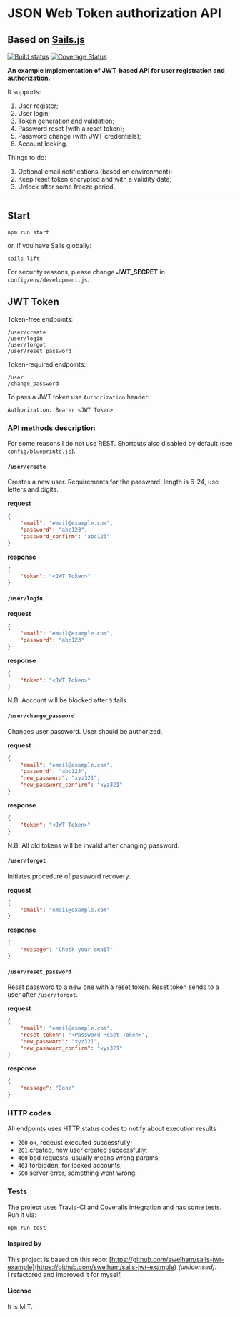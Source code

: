 # JSON Web Token authorization API
## Based on [Sails.js](http://sailsjs.com/) 

[![Build status](https://travis-ci.org/Deliaz/sails-api-jwt.svg?branch=master)](https://travis-ci.org/Deliaz/sails-api-jwt)
[![Coverage Status](https://coveralls.io/repos/github/Deliaz/sails-api-jwt/badge.svg?branch=master)](https://coveralls.io/github/Deliaz/sails-api-jwt?branch=master)


__An example implementation of JWT-based API for user registration and authorization.__ 
<br>

It supports:
1. User register;
2. User login;
3. Token generation and validation;
4. Password reset (with a reset token);
5. Password change (with JWT credentials);
6. Account locking.

Things to do: 
1. Optional email notifications (based on environment);
2. Keep reset token encrypted and with a validity date;
3. Unlock after some freeze period.  

* * * * *

## Start
```
npm run start
```
or, if you have Sails globally:
```
sails lift
```
For security reasons, please change __JWT_SECRET__ in `config/env/development.js`. 



## JWT Token

Token-free endpoints: 
```
/user/create
/user/login
/user/forgot
/user/reset_password
```  

Token-required endpoints: 
```
/user
/change_password 
```

To pass a JWT token use `Authorization` header: 
```
Authorization: Bearer <JWT Token>
```

### API methods description
For some reasons I do not use REST. Shortcuts also disabled by default 
(see `config/blueprints.js`).

#### `/user/create` 
Creates a new user. Requirements for the password: length is 6-24, use letters and digits. 

__request__ 
```json
{
	"email": "email@example.com",
	"password": "abc123",
	"password_confirm": "abc123"
}
```

__response__
```json
{
	"token": "<JWT Token>"
}
```


#### `/user/login` 
__request__ 
```json
{
	"email": "email@example.com",
	"password": "abc123"
}
```

__response__
```json
{
	"token": "<JWT Token>"
}
```
N.B. Account will be blocked after `5` fails. 

#### `/user/change_password`
Changes user password. User should be authorized.   

__request__ 
```json
{
	"email": "email@example.com",
	"password": "abc123",
	"new_password": "xyz321",
	"new_password_confirm": "xyz321"
}
```

__response__
```json
{
	"token": "<JWT Token>"
}
```
N.B. All old tokens will be invalid after changing password.

#### `/user/forgot`
Initiates procedure of password recovery.

__request__ 
```json
{
    "email": "email@example.com"
}
```

__response__
```json
{
	"message": "Check your email"
}
``` 

#### `/user/reset_password`
Reset password to a new one with a reset token. Reset token sends to a user after 
`/user/forgot`.   

__request__ 
```json
{
	"email": "email@example.com",
	"reset_token": "<Password Reset Token>",
	"new_password": "xyz321",
	"new_password_confirm": "xyz321"
}
```

__response__
```json
{
	"message": "Done"
}
```


### HTTP codes
All endpoints uses HTTP status codes to notify about execution results  
* `200` ok, reqeust executed successfully;
* `201` created, new user created successfully;
* `400` bad requests, usually means wrong params;
* `403` forbidden, for locked accounts;
* `500` server error, something went wrong.


### Tests
The project uses Travis-CI and Coveralls integration and has some tests. 
Run it via: 
```
npm run test
``` 



#### Inspired by
This project is based on this repo:
[https://github.com/swelham/sails-jwt-example](https://github.com/swelham/sails-jwt-example) *(unlicensed)*.  
I refactored and improved it for myself.     


#### License
It is MIT. 
